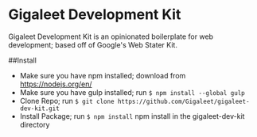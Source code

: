 # Gigaleet Development Kit
Gigaleet Development Kit is an opinionated boilerplate for web development; based off of Google's Web Stater Kit.


##Install
- Make sure you have npm installed; download from https://nodejs.org/en/
- Make sure you have gulp installed; run `$ npm install --global gulp`
- Clone Repo; run `$ git clone https://github.com/Gigaleet/gigaleet-dev-kit.git`
- Install Package; run `$ npm install` npm install in the gigaleet-dev-kit directory
